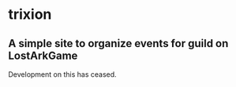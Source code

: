# trixion

## A simple site to organize events for guild on LostArkGame
Development on this has ceased.
